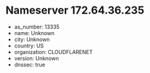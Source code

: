 # Nameserver 172.64.36.235

* as_number: 13335
* name: Unknown
* city: Unknown
* country: US
* organization: CLOUDFLARENET
* version: Unknown
* dnssec: true
